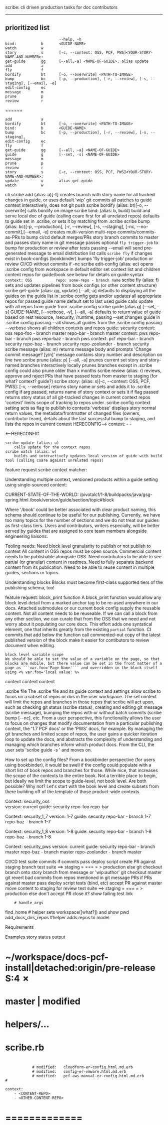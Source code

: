 
scribe: cli driven production tasks for doc contributors

------
prioritized list
------
							--help, -h
	bind:			b		<GUIDE-NAME>
	watch			w		
	story			s		[-c, --context: OSS, PCF, PWS]<YOUR-STORY-NAME-AND-NUMBER>:
	get-guide		gg	 	[--all,-a] <NAME-OF-GUIDE>, alias update
	add 			a 		
	fly				f		
	bordify			bt		[-o, --overwrite] <PATH-TO-IMAGE>
	bump			bc		[-p, --production], [-r, --review], [-s, --staging], [--email, -e]
	edit-config		ec		
	message			m	
	prune 			p
	review 			r
======

	
	add 			a 		
	bordify			bt		[-o, --overwrite] <PATH-TO-IMAGE>
	bind:			b		<GUIDE-NAME>
	bump			bc		[-p, --production], [-r, --review], [-s, --staging],
	edit-config		ec		
	fly				f		
	get-guide		gg	 	[--all, -a] <NAME-OF-GUIDE>
	guide 			g 		[--set, -s] <NAME-OF-GUIDE>
	message			m	
	prune 			p
	review 			r
	story			s		[-c, --context: OSS, PCF, PWS]<YOUR-STORY-NAME-AND-NUMBER>:
	update 			u 		alias get-guide
	watch			w		


cli
	scribe add (alias: a)[-f]<OPTIONAL-ROOT-BRANCH-FROM-WHICH-TO-CHECKOUT>
		creates branch with story name for all tracked changes in guide, or uses default 'wip'
		git commits all patches to guide context interactively, 
		does not git push
	scribe bordify (alias: bt)[-o, --overwrite] <PATH-TO-IMAGE>
		calls bordify on image
	scribe bind: (alias: b, build) <GUIDE-NAME>
		build and serve local doc of guide (calling coare first for all unrelated repos)
		defaults to guide set in .scribe, or sets it by matching from .scribe
	scribe bump (alias: bc)[-p, --production], [-r, --review], [-s, --staging],
			[-nc, --no-commit],[--email, -e]
		creates multi-version multi-repo commits/commits-as-PRs to bump ci/cd
		default merges/PRs story branch commits to master and passes story name in git message
		passes optional `fly trigger-job` to bump for production or review after tests
		passing --email will send pre-generated message to email distirbution list
		calls `scribe fly` if changes exist in book-configs (bookbinder)
		bumps 'fly trigger-job' production or review CI/CD without commits if -nc
	scribe edit-config (alias: ec)
		opens .scribe config from workspace in default editor
		set context list and children content repos for guide/book
		see below for details on guide syntax 
			`context: OSS		`
			`	repo: some-repo	- branch name`
	scribe fly (alias: f)
		sets and updates pipelines from book configs (or other content structure)
	scribe get-guide (alias: gg, update) [--all,-a] <NAME-OF-GUIDE>
		defaults to displaying all the guides on the guide list in .scribe config
	 	gets and/or updates all appropriate repos for passed guide name 
		default set to last used guide
		calls update with all repos from guide from .scribe config
	scribe guide (alias g) [--set, -s] GUIDE-NAME, [--verbose, -v], [--all, -a]
		defaults to return value of guide based on rest resource, /security, /runtime,
		passing --set changes guide in .scribe config
		passing --all shows all guides from the .scribe config
		passing --verbose shows all children contexts and repos
			guide: security
				context: oss
					repo-foo - branch master
					repo-bar - branch master
				context: pws 
					repo-bar - branch pws
					repo-baz - branch pws
				context: pcf
					repo-bar - branch security
					repo-baz - branch security
					repo-zoolander - branch security
	scribe message (alias: m)
		returns message body and prompts 'Change commit message? [y/n]'
		message contains story number and description on line two
	scribe prune (alias: p) [--all, -a]
		prunes current set story and story-named branches
		interactively locally prunes branches except in .scribe config
		could also prune older than x months
	scribe review (alias: r)
		reviews, approve and reject PRs that have passed tests from master to staging (for what? context? guide?)
	scribe story: (alias: s)[-c, --context: OSS, PCF, PWS]<YOUR-STORY-NAME-AND-NUMBER>:
			[-v, --verbose]
		returns story name or sets and adds it to .scribe config if arg passed,
		returns name of story context or sets it if flag passed
		returns story status of all git-tracked changes in current context repos
		'context' limits scope of tracking to repos under .scribe config
			context setting acts as flag to publish to contexts
		'verbose' displays story normal return values, the metadata/frontmatter of changed files (owners, contributor team), details about the last successful bump to staging, and lists the repos in current context 
HERECONFIG-->
	context:
		- <CONTENT-REPO>
		- <OTHER-CONTENT-REPO>
			
<--HERECONFIG

	scribe update (alias: u)
		calls update for the context repos
	scribe watch (alias: w)
		builds and interactively updates local version of guide with build tool (calling coare against unrelated repos)

feature request
	scribe context matcher: 


Understanding multiple context, versioned products within a guide setting using single-sourced content:

CURRENT-STATE-OF-THE-WORLD:
	/pivotalcf/1-8/buildpacks/java/gsg-spring.html
	/book/version/guide/section/topic#block

Where '/book' could be better associated with clear product naming, this schema should continue to be useful for our publishing. Currently, we have too many topics for the number of sections and we do not treat our guides as first-class tiers. Users and contributors, writers especially, will be better served by guides that are assigned to core team members alongside engineering liaisons.

Tooling needs:
Need block level granularity to publish or not publish to context
All content in OSS repos must be open source.
Commercial content needs to be publishable alongside OSS.
Need contributors to be able to see partial (or granular) content in readmes.
Need to fully separate backend content from its publication.
Need to be able to reuse content in multiple guides, sections or topics.

Understanding blocks
Blocks must become first-class supported tiers of the publishing schema, too!

feature request: 
	block_print function
	A block_print function would allow any block level detail from a marked anchor tag to be re-used anywhere in our docs. Attached submodules or our current book config supply the reusable content. Not all content needs to be reuseable.
	If we can call a block from any other section, we can curate that from the OSS that we need and not worry about it populating our core docs. This effort adds one syntatical element, one that inherits greatly from the existing `partial` function. CI commits that add below the function call commented-out copy of the latest published version of the block make it easier for contibutors to review document when editing.

	block level variable scope
	We should be able to set the value of a variable on the page, so that blocks are mobile, but there value can be set in the front matter of a page as ```var.foo='Page Name'``` and overridden in the block itself using <% var.foo='local value' %> 


content
content
content

.scribe file
The .scribe file and its guide context and settings allow scribe to focus on a subset of repos or dirs in the user workspace. The set context will limit the repos and branches in those repos that scribe will act upon, such as checking git status (scribe status), creating and editing git message (scribe message), bumping the repos with or without batch commits (scribe bump [--nc], etc. From a user perspective, this functionality allows the user to focus on changes that modify documentation from a particular publishing context, the '1.7 PCF docs' or the 'PWS' docs, for example. By managing the git branches and limited scope of repos, the user gains a quicker iteration loop to update the docs, and abstracts the complexity of understanding and managing which branches inform which product docs. From the CLI, the user sets 'scribe guide -s <CONTEXT>' and moves on.

How to set up the config files?
	From a bookbinder perspective (for users using bookbinder), it would be swell if the config could populate with a short list of book repos and branches for those. While nice, that increases the scope of the contexts to the entire book. Not a terrible place to begin, but ideally we limit the scope to guide-level, not book level. Are both possible? Why not? Let's start with the book level and create subsets from there building off of the template of those product-wide contexts. 

Context: security_oss 	
	version: current 
		guide: security
			repo-foo
			repo-bar

Context: security_1_7 
	version: 1-7
		guide: security
			repo-bar - branch 1-7
			repo-baz - branch 1-7

Context: security_1_8
	version: 1-8
		guide: security
			repo-bar - branch 1-8
			repo-baz - branch 1-8

Context: security_pws
	version: current
		guide: security
			repo-bar - branch master
			repo-baz - branch master
			repo-zoolander - branch master

CI/CD test suite
	commits
		if commits pass deploy script 
			create PR against staging branch
			test suite ==> staging = === = > production
		else
			git checkout branch onto story branch from message or 'wip:author'
			git checkout master
			git revert bad commits from repos mentioned in git message
	PRs
		if PRs against master pass deploy script tests (bind, etc)
			accept PR against master
			move content to staging for review
			test suite ==> staging = === = > production
		else
			don't accept PR
			close it?
			show failing test link

		# handle_args
find_home # helper sets workspace([what?]) and show pwd 
add_docs_dirs_repos #helper adds repos to model


Requirements


Examples story status output
<!-- ======= -->
# ~/workspace/docs-pcf-install|detached:origin/pre-release S:4 ✗
# master 	|	modified
# 				helpers/...
# 				scribe.rb
#
 				# modified:   cloudform-er-config.html.md.erb
 				# modified:   config-er-vmware.html.md.erb
 				# modified:   pcf-aws-manual-er-config.html.md.erb 				# 

	context:
		- <CONTENT-REPO>
		- <OTHER-CONTENT-REPO>


# =============



